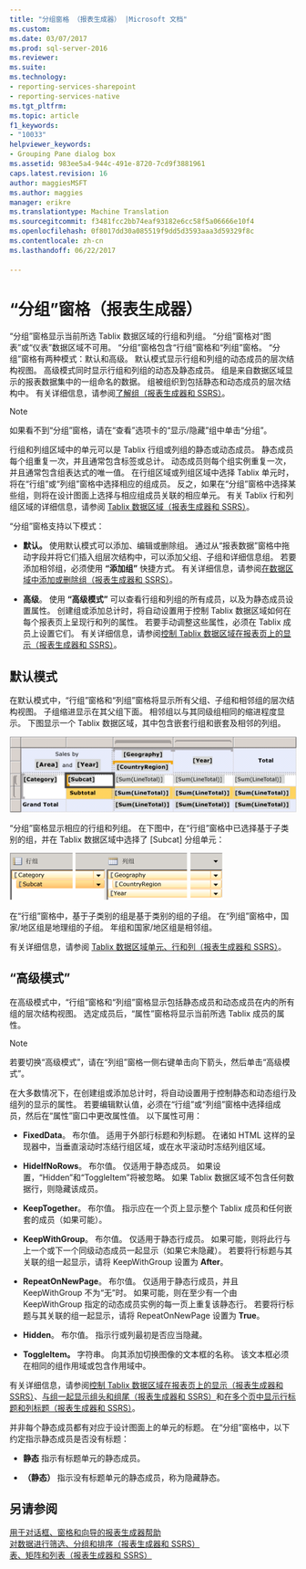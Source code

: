 ```yaml
---
title: "分组窗格 （报表生成器） |Microsoft 文档"
ms.custom: 
ms.date: 03/07/2017
ms.prod: sql-server-2016
ms.reviewer: 
ms.suite: 
ms.technology:
- reporting-services-sharepoint
- reporting-services-native
ms.tgt_pltfrm: 
ms.topic: article
f1_keywords:
- "10033"
helpviewer_keywords:
- Grouping Pane dialog box
ms.assetid: 983ee5a4-944c-491e-8720-7cd9f3881961
caps.latest.revision: 16
author: maggiesMSFT
ms.author: maggies
manager: erikre
ms.translationtype: Machine Translation
ms.sourcegitcommit: f3481fcc2bb74eaf93182e6cc58f5a06666e10f4
ms.openlocfilehash: 0f8017dd30a085519f9dd5d3593aaa3d59329f8c
ms.contentlocale: zh-cn
ms.lasthandoff: 06/22/2017

---
```

# <a name="grouping-pane-report-builder"></a>“分组”窗格（报表生成器）
  “分组”窗格显示当前所选 Tablix 数据区域的行组和列组。 “分组”窗格对“图表”或“仪表”数据区域不可用。 “分组”窗格包含“行组”窗格和“列组”窗格。 “分组”窗格有两种模式：默认和高级。 默认模式显示行组和列组的动态成员的层次结构视图。 高级模式同时显示行组和列组的动态及静态成员。 组是来自数据区域显示的报表数据集中的一组命名的数据。 组被组织到包括静态和动态成员的层次结构中。 有关详细信息，请参阅[了解组（报表生成器和 SSRS）](../../reporting-services/report-design/understanding-groups-report-builder-and-ssrs.md)。  
  
> [!NOTE]  
>  如果看不到“分组”窗格，请在“查看”选项卡的“显示/隐藏”组中单击“分组”。  
  
 行组和列组区域中的单元可以是 Tablix 行组或列组的静态或动态成员。 静态成员每个组重复一次，并且通常包含标签或总计。 动态成员则每个组实例重复一次，并且通常包含组表达式的唯一值。 在行组区域或列组区域中选择 Tablix 单元时，将在“行组”或“列组”窗格中选择相应的组成员。 反之，如果在“分组”窗格中选择某些组，则将在设计图面上选择与相应组成员关联的相应单元。 有关 Tablix 行和列组区域的详细信息，请参阅 [Tablix 数据区域（报表生成器和 SSRS）](../../reporting-services/report-design/tablix-data-region-areas-report-builder-and-ssrs.md)。  
  
 “分组”窗格支持以下模式：  
  
-   **默认。** 使用默认模式可以添加、编辑或删除组。 通过从“报表数据”窗格中拖动字段并将它们插入组层次结构中，可以添加父组、子组和详细信息组。 若要添加相邻组，必须使用 **“添加组”** 快捷方式。 有关详细信息，请参阅[在数据区域中添加或删除组（报表生成器和 SSRS）](../../reporting-services/report-design/add-or-delete-a-group-in-a-data-region-report-builder-and-ssrs.md)。  
  
-   **高级**。 使用 **“高级模式”** 可以查看行组和列组的所有成员，以及为静态成员设置属性。 创建组或添加总计时，将自动设置用于控制 Tablix 数据区域如何在每个报表页上呈现行和列的属性。 若要手动调整这些属性，必须在 Tablix 成员上设置它们。 有关详细信息，请参阅[控制 Tablix 数据区域在报表页上的显示（报表生成器和 SSRS）](../../reporting-services/report-design/controlling-the-tablix-data-region-display-on-a-report-page.md)。  
  
## <a name="default-mode"></a>默认模式  
 在默认模式中，“行组”窗格和“列组”窗格将显示所有父组、子组和相邻组的层次结构视图。 子组缩进显示在其父组下面。 相邻组以与其同级组相同的缩进程度显示。 下图显示一个 Tablix 数据区域，其中包含嵌套行组和嵌套及相邻的列组。  
  
 ![Tablix，嵌套及相邻行组和列组](../../reporting-services/report-design/media/rs-basictablixdesigngroupingpane.gif "Tablix，嵌套及相邻行组和列组")  
  
 “分组”窗格显示相应的行组和列组。 在下图中，在“行组”窗格中已选择基于子类别的组，并在 Tablix 数据区域中选择了 [Subcat] 分组单元：  
  
 ![对于嵌套的行和列组的分组窗格](../../reporting-services/report-design/media/rs-basictablixdesigngroupingpanedefaultview.gif "嵌套行组和列组的分组窗格")  
  
 在“行组”窗格中，基于子类别的组是基于类别的组的子组。 在“列组”窗格中，国家/地区组是地理组的子组。 年组和国家/地区组是相邻组。  
  
 有关详细信息，请参阅 [Tablix 数据区域单元、行和列（报表生成器和 SSRS）](../../reporting-services/report-design/tablix-data-region-cells-rows-and-columns-report-builder-and-ssrs.md)。  
  
## <a name="advanced-mode"></a>“高级模式”  
 在高级模式中，“行组”窗格和“列组”窗格显示包括静态成员和动态成员在内的所有组的层次结构视图。 选定成员后，“属性”窗格将显示当前所选 Tablix 成员的属性。  
  
> [!NOTE]  
>  若要切换“高级模式”，请在“列组”窗格一侧右键单击向下箭头，然后单击“高级模式”。  
  
 在大多数情况下，在创建组或添加总计时，将自动设置用于控制静态和动态组行及组列的显示的属性。 若要编辑默认值，必须在“行组”或“列组”窗格中选择组成员，然后在“属性”窗口中更改属性值。 以下属性可用：  
  
-   **FixedData**。 布尔值。 适用于外部行标题和列标题。 在诸如 HTML 这样的呈现器中，当垂直滚动时冻结行组区域，或在水平滚动时冻结列组区域。  
  
-   **HideIfNoRows**。 布尔值。 仅适用于静态成员。 如果设置，“Hidden”和“ToggleItem”将被忽略。 如果 Tablix 数据区域不包含任何数据行，则隐藏该成员。  
  
-   **KeepTogether**。 布尔值。 指示应在一个页上显示整个 Tablix 成员和任何嵌套的成员（如果可能）。  
  
-   **KeepWithGroup**。 布尔值。 仅适用于静态行成员。 如果可能，则将此行与上一个或下一个同级动态成员一起显示（如果它未隐藏）。 若要将行标题与其关联的组一起显示，请将 KeepWithGroup 设置为 **After**。  
  
-   **RepeatOnNewPage**。 布尔值。 仅适用于静态行成员，并且 KeepWithGroup 不为“无”时。 如果可能，则在至少有一个由 KeepWithGroup 指定的动态成员实例的每一页上重复该静态行。 若要将行标题与其关联的组一起显示，请将 RepeatOnNewPage 设置为 **True**。  
  
-   **Hidden**。 布尔值。 指示行或列最初是否应当隐藏。  
  
-   **ToggleItem。** 字符串。 向其添加切换图像的文本框的名称。 该文本框必须在相同的组作用域或包含作用域中。  
  
 有关详细信息，请参阅[控制 Tablix 数据区域在报表页上的显示（报表生成器和 SSRS）](../../reporting-services/report-design/controlling-the-tablix-data-region-display-on-a-report-page.md)、[与组一起显示组头和组尾（报表生成器和 SSRS）](../../reporting-services/report-design/display-headers-and-footers-with-a-group-report-builder-and-ssrs.md)和[在多个页中显示行标题和列标题（报表生成器和 SSRS）](../../reporting-services/report-design/display-row-and-column-headers-on-multiple-pages-report-builder-and-ssrs.md)。  
  
 并非每个静态成员都有对应于设计图面上的单元的标题。 在“分组”窗格中，以下约定指示静态成员是否没有标题：  
  
-   **静态** 指示有标题单元的静态成员。  
  
-   **（静态）** 指示没有标题单元的静态成员，称为隐藏静态。  
  
## <a name="see-also"></a>另请参阅  
 [用于对话框、窗格和向导的报表生成器帮助](http://msdn.microsoft.com/en-us/2da24891-0b6d-4d3c-8b18-81b98752642f)   
 [对数据进行筛选、分组和排序（报表生成器和 SSRS）](../../reporting-services/report-design/filter-group-and-sort-data-report-builder-and-ssrs.md)   
 [表、矩阵和列表（报表生成器和 SSRS）](../../reporting-services/report-design/tables-matrices-and-lists-report-builder-and-ssrs.md)  
  
  
